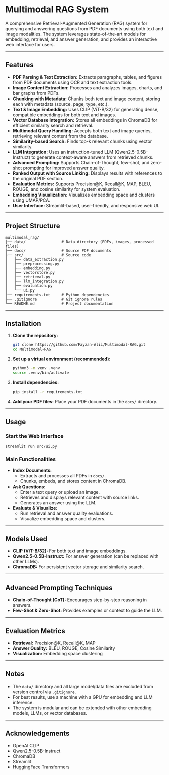# Multimodal RAG System

A comprehensive Retrieval-Augmented Generation (RAG) system for querying and answering questions from PDF documents using both text and image modalities. The system leverages state-of-the-art models for embedding, retrieval, and answer generation, and provides an interactive web interface for users.

---

## Features

- **PDF Parsing & Text Extraction:** Extracts paragraphs, tables, and figures from PDF documents using OCR and text extraction tools.
- **Image Content Extraction:** Processes and analyzes images, charts, and bar graphs from PDFs.
- **Chunking with Metadata:** Chunks both text and image content, storing each with metadata (source, page, type, etc.).
- **Text & Image Embedding:** Uses CLIP (ViT-B/32) for generating dense, compatible embeddings for both text and images.
- **Vector Database Integration:** Stores all embeddings in ChromaDB for efficient similarity search and retrieval.
- **Multimodal Query Handling:** Accepts both text and image queries, retrieving relevant content from the database.
- **Similarity-based Search:** Finds top-k relevant chunks using vector similarity.
- **LLM Integration:** Uses an instruction-tuned LLM (Qwen2.5-0.5B-Instruct) to generate context-aware answers from retrieved chunks.
- **Advanced Prompting:** Supports Chain-of-Thought, few-shot, and zero-shot prompting for improved answer quality.
- **Ranked Output with Source Linking:** Displays results with references to the original PDF section.
- **Evaluation Metrics:** Supports Precision@K, Recall@K, MAP, BLEU, ROUGE, and cosine similarity for system evaluation.
- **Embedding Visualization:** Visualizes embedding space and clusters using UMAP/PCA.
- **User Interface:** Streamlit-based, user-friendly, and responsive web UI.

---

## Project Structure

```
multimodal_rag/
├── data/                # Data directory (PDFs, images, processed files)
├── docs/                # Source PDF documents
├── src/                 # Source code
│   ├── data_extraction.py
│   ├── preprocessing.py
│   ├── embedding.py
│   ├── vectorstore.py
│   ├── retrieval.py
│   ├── llm_integration.py
│   ├── evaluation.py
│   └── ui.py
├── requirements.txt     # Python dependencies
├── .gitignore           # Git ignore rules
└── README.md            # Project documentation
```

---

## Installation

1. **Clone the repository:**
   ```bash
   git clone https://github.com/Fayzan-Alii/Multimodal-RAG.git
   cd Multimodal-RAG
   ```
2. **Set up a virtual environment (recommended):**
   ```bash
   python3 -m venv .venv
   source .venv/bin/activate
   ```
3. **Install dependencies:**
   ```bash
   pip install -r requirements.txt
   ```
4. **Add your PDF files:**
   Place your PDF documents in the `docs/` directory.

---

## Usage

### Start the Web Interface

```bash
streamlit run src/ui.py
```

### Main Functionalities

- **Index Documents:**
  - Extracts and processes all PDFs in `docs/`.
  - Chunks, embeds, and stores content in ChromaDB.
- **Ask Questions:**
  - Enter a text query or upload an image.
  - Retrieves and displays relevant content with source links.
  - Generates an answer using the LLM.
- **Evaluate & Visualize:**
  - Run retrieval and answer quality evaluations.
  - Visualize embedding space and clusters.

---

## Models Used

- **CLIP (ViT-B/32):** For both text and image embeddings.
- **Qwen2.5-0.5B-Instruct:** For answer generation (can be replaced with other LLMs).
- **ChromaDB:** For persistent vector storage and similarity search.

---

## Advanced Prompting Techniques

- **Chain-of-Thought (CoT):** Encourages step-by-step reasoning in answers.
- **Few-Shot & Zero-Shot:** Provides examples or context to guide the LLM.

---

## Evaluation Metrics

- **Retrieval:** Precision@K, Recall@K, MAP
- **Answer Quality:** BLEU, ROUGE, Cosine Similarity
- **Visualization:** Embedding space clustering

---

## Notes

- The `data/` directory and all large model/data files are excluded from version control via `.gitignore`.
- For best results, use a machine with a GPU for embedding and LLM inference.
- The system is modular and can be extended with other embedding models, LLMs, or vector databases.

---

## Acknowledgements

- OpenAI CLIP
- Qwen2.5-0.5B-Instruct
- ChromaDB
- Streamlit
- HuggingFace Transformers
